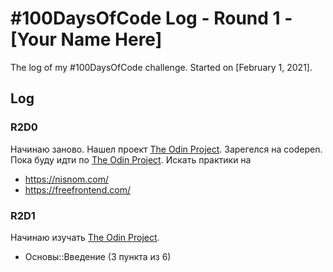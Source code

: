 # #100DaysOfCode Log - Round 1 - [Your Name Here]

The log of my #100DaysOfCode challenge. Started on [February 1, 2021].

## Log

### R2D0 
Начинаю заново. Нашел проект  [The Odin Project](https://www.theodinproject.com/). Зарегелся на codepen.
Пока буду идти по [The Odin Project](https://www.theodinproject.com/). Искать практики на
- https://nisnom.com/
- https://freefrontend.com/

### R2D1 
Начинаю изучать  [The Odin Project](https://www.theodinproject.com/). 
- Основы::Введение (3 пункта из 6)